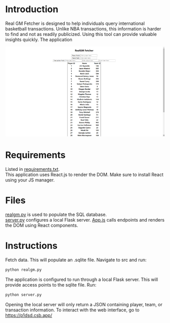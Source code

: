 # Introduction
Real GM Fetcher is designed to help individuals query international basketball transactions. Unlike NBA transactions, this information is harder to find and not as readily publicized. Using this tool can provide valuable insights quickly. The application

![Example use case](public/sample.png)

# Requirements
Listed in [requirements.txt](requirements.txt).  
This application uses React.js to render the DOM. Make sure to install React using your JS manager.

# Files
[realgm.py](src/realgm.py) is used to populate the SQL database.  
[server.py](src/server.py) configures a local Flask server. 
[App.js](src/App.js) calls endpoints and renders the DOM using React components.

# Instructions  
Fetch data. This will populate an .sqlite file. Navigate to src and run:  
```python
python realgm.py
```
The application is configured to run through a local Flask server. This will provide access points to the sqlite file. Run: 
```python
python server.py
```
Opening the local server will only return a JSON containing player, team, or transaction information. To interact with the web interface, go to https://p1dsd.csb.app/
